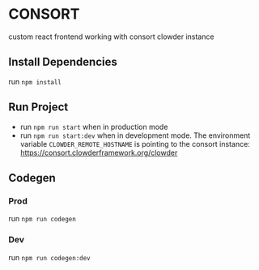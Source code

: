 # CONSORT
custom react frontend working with consort clowder instance

## Install Dependencies
run `npm install`

## Run Project
- run `npm run start` when in production mode
- run `npm run start:dev` when in development mode. The environment variable `CLOWDER_REMOTE_HOSTNAME`
  is pointing to the consort instance: https://consort.clowderframework.org/clowder
## Codegen

### Prod
run `npm run codegen`

### Dev
run `npm run codegen:dev`
